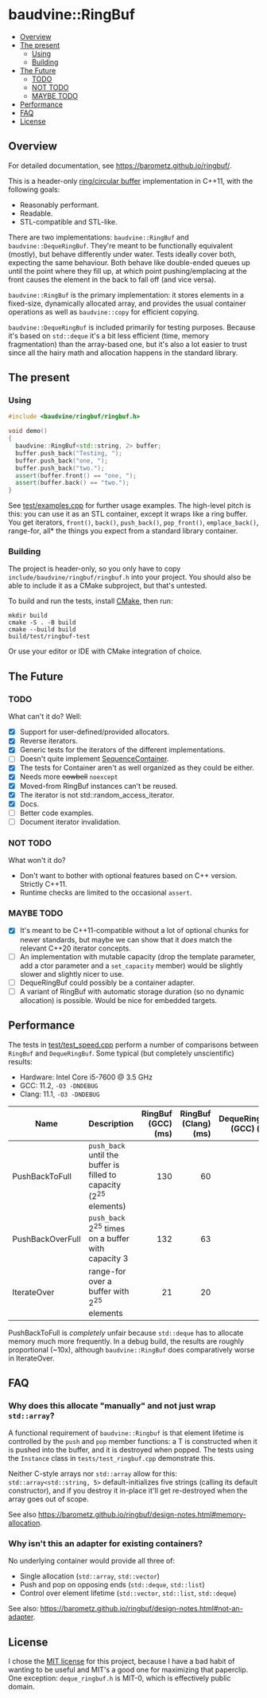# baudvine::RingBuf

- [Overview](#overview)
- [The present](#the-present)
    - [Using](#using)
    - [Building](#building)
- [The Future](#the-future)
    - [TODO](#todo)
    - [NOT TODO](#not-todo)
    - [MAYBE TODO](#maybe-todo)
- [Performance](#performance)
- [FAQ](#faq)
- [License](#license)

## Overview

For detailed documentation, see https://barometz.github.io/ringbuf/.

This is a header-only
[ring/circular buffer](https://en.wikipedia.org/wiki/Circular_buffer)
implementation in C++11, with the following goals:

- Reasonably performant.
- Readable.
- STL-compatible and STL-like.

There are two implementations: `baudvine::RingBuf` and `baudvine::DequeRingBuf`.
They're meant to be functionally equivalent (mostly), but behave differently
under water. Tests ideally cover both, expecting the same behaviour. Both behave
like double-ended queues up until the point where they fill up, at which point
pushing/emplacing at the front causes the element in the back to fall off (and
vice versa).

`baudvine::RingBuf` is the primary implementation: it stores elements in a
fixed-size, dynamically allocated array, and provides the usual container
operations as well as `baudvine::copy` for efficient copying.

`baudvine::DequeRingBuf` is included primarily for testing purposes. Because
it's based on `std::deque` it's a bit less efficient (time, memory
fragmentation) than the array-based one, but it's also a lot easier to trust
since all the hairy math and allocation happens in the standard library.

## The present

### Using

```c++
#include <baudvine/ringbuf/ringbuf.h>

void demo()
{
  baudvine::RingBuf<std::string, 2> buffer;
  buffer.push_back("Testing, ");
  buffer.push_back("one, ");
  buffer.push_back("two.");
  assert(buffer.front() == "one, ");
  assert(buffer.back() == "two.");
}
```

See [test/examples.cpp](test/examples.cpp) for further usage examples. The
high-level pitch is this: you can use it as an STL container, except it wraps
like a ring buffer. You get iterators, `front()`, `back()`, `push_back()`,
`pop_front()`, `emplace_back()`, range-for, all\* the things you expect from a
standard library container.

### Building
The project is header-only, so you only have to copy
`include/baudvine/ringbuf/ringbuf.h` into your project. You should also be able
to include it as a CMake subproject, but that's untested.

To build and run the tests, install [CMake](https://cmake.org/), then run:

```
mkdir build
cmake -S . -B build
cmake --build build
build/test/ringbuf-test
```

Or use your editor or IDE with CMake integration of choice.

## The Future

### TODO
What can't it do? Well:

- [x] Support for user-defined/provided allocators.
- [x] Reverse iterators.
- [x] Generic tests for the iterators of the different implementations.
- [ ] Doesn't quite implement
  [SequenceContainer](https://en.cppreference.com/w/cpp/named_req/SequenceContainer).
- [x] The tests for Container aren't as well organized as they could be either.
- [x] Needs more ~~cowbell~~ `noexcept`
- [x] Moved-from RingBuf instances can't be reused.
- [x] The iterator is not std::random_access_iterator.
- [x] Docs.
- [ ] Better code examples.
- [ ] Document iterator invalidation.

### NOT TODO
What won't it do?

- Don't want to bother with optional features based on C++ version. Strictly C++11.
- Runtime checks are limited to the occasional `assert`.

### MAYBE TODO

- [x] It's meant to be C++11-compatible without a lot of optional chunks for
  newer standards, but maybe we can show that it *does* match the relevant C++20
  iterator concepts.
- [ ] An implementation with mutable capacity (drop the template parameter, add
  a ctor parameter and a `set_capacity` member) would be slightly slower and
  slightly nicer to use.
- [ ] DequeRingBuf could possibly be a container adapter.
- [ ] A variant of RingBuf with automatic storage duration (so no dynamic
  allocation) is possible. Would be nice for embedded targets.

## Performance

The tests in [test/test_speed.cpp](test/test_speed.cpp) perform a number of
comparisons between `RingBuf` and `DequeRingBuf`. Some typical (but completely
unscientific) results:

- Hardware: Intel Core i5-7600 @ 3.5 GHz
- GCC: 11.2, `-O3 -DNDEBUG`
- Clang: 11.1, `-O3 -DNDEBUG`

| Name | Description | RingBuf (GCC) (ms) | RingBuf (Clang) (ms) | DequeRingBuf (GCC) (ms) | DequeRingBuf (Clang) (ms) |
|------|-------------|-------------------:|---------------------:|------------------------:|--------------------------:|
| PushBackToFull | `push_back` until the buffer is filled to capacity (2<sup>25</sup> elements) | 130 | 60 | 160 | 160 |
| PushBackOverFull | `push_back` 2<sup>25</sup> times on a buffer with capacity 3 | 132 | 63 | 86 | 91 |
| IterateOver | range-for over a buffer with 2<sup>25</sup> elements | 21 | 20 | 48 | 19 |

PushBackToFull is *completely* unfair because `std::deque` has to allocate
memory much more frequently. In a debug build, the results are roughly
proportional (~10x), although `baudvine::RingBuf` does comparatively worse in
IterateOver.

## FAQ

### Why does this allocate "manually" and not just wrap `std::array`?

A functional requirement of `baudvine::Ringbuf` is that element lifetime is
controlled by the `push` and `pop` member functions: a T is constructed when it
is pushed into the buffer, and it is destroyed when popped. The tests using the
`Instance` class in `tests/test_ringbuf.cpp` demonstrate this.

Neither C-style arrays nor `std::array` allow for this:
`std::array<std::string, 5>` default-initializes five strings (calling its
default constructor), and if you destroy it in-place it'll get re-destroyed when
the array goes out of scope.

See also https://barometz.github.io/ringbuf/design-notes.html#memory-allocation.

### Why isn't this an adapter for existing containers?

No underlying container would provide all three of: 

- Single allocation (`std::array`, `std::vector`)
- Push and pop on opposing ends (`std::deque`, `std::list`)
- Control over element lifetime (`std::vector`, `std::list`, `std::deque`)

See also: https://barometz.github.io/ringbuf/design-notes.html#not-an-adapter.

## License
I chose the [MIT license](LICENSE) for this project, because I have a bad habit
of wanting to be useful and MIT's a good one for maximizing that paperclip.
One exception: `deque_ringbuf.h` is MIT-0, which is effectively public domain.
